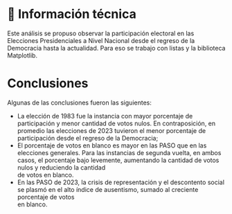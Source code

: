 # 📝 Información técnica
Este análisis se propuso observar la participación electoral en las Elecciones Presidenciales a Nivel Nacional desde el regreso de la Democracia hasta la actualidad. Para eso se trabajo con listas y la biblioteca Matplotlib.

# Conclusiones
Algunas de las conclusiones fueron las siguientes:
- La elección de 1983 fue la instancia con mayor porcentaje de participación y menor cantidad de votos nulos. En contraposición, en promedio las elecciones de 2023 tuvieron el menor porcentaje de participación desde el regreso de la Democracia;
- El porcentaje de votos en blanco es mayor en las PASO que en las elecciones generales. Para las instancias de segunda vuelta, en ambos casos, el porcentaje bajo levemente, aumentando la cantidad de votos nulos y reduciendo la cantidad<br>de votos en blanco.
- En las PASO de 2023, la crisis de representación y el descontento social se plasmó en el alto índice de ausentismo, sumado al creciente porcentaje de votos<br>en blanco.

